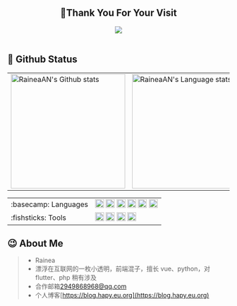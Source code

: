 <!-- 欢迎界面并展示访问次数 -->
<h2 align="center">👋Thank You For Your Visit</h2>
    <div align="center">
        <img src="https://profile-counter.glitch.me/RaineaAN/count.svg">
    </div>
</br>

<!-- 关于我的一些编程信息,例如Github状态,Github仓库内编程语言使用情况统计,常用的编程语言,常用的编程框架和IDE工具,Github粉丝点赞访客 -->

## :star2: Github Status

<div align="center">
<table>
    <tr>
        <!-- Github状态 -->
        <td>
            <a href="https://github.com/anuraghazra/github-readme-stats#gh-light-mode-only">
            <img height=259 src="https://github-readme-stats-git-masterrstaa-rickstaa.vercel.app/api?username=RaineaAN&show_icons=true&line_height=28&hide_border=true&card_width=347&include_all_commits=true&role=owner,collaborator&show=reviews,discussions_answered&rank_icon=percentile&exclude_repo=github-readme-stats&theme=default#gh-light-mode-only" alt="RaineaAN's Github stats" />
            </a>
            <!-- <a href="https://github.com/anuraghazra/github-readme-stats#gh-dark-mode-only">
            <img height=259 src="https://github-readme-stats-git-masterrstaa-rickstaa.vercel.app/api?username=RaineaAN&show_icons=true&line_height=28&hide_border=true&card_width=347&include_all_commits=true&role=owner,collaborator&show=reviews,discussions_answered&rank_icon=percentile&exclude_repo=github-readme-stats&theme=dark&bg_color=000000#gh-dark-mode-only" alt="RaineaAN's Github stats" />
            </a> -->
        </td>
        <!-- Github仓库内编程语言使用情况统计 -->
        <td>
            <a href="https://github.com/anuraghazra/github-readme-stats#gh-light-mode-only">
            <img height=259 src="https://github-readme-stats-git-masterrstaa-rickstaa.vercel.app/api/top-langs/?username=RaineaAN&layout=compact&langs_count=12&hide_border=true&role=owner,collaborator&theme=default#gh-light-mode-only" alt="RaineaAN's Language stats" />
            </a>
            <!-- <a href="https://github.com/anuraghazra/github-readme-stats#gh-dark-mode-only">
            <img height=259 src="https://github-readme-stats-git-masterrstaa-rickstaa.vercel.app/api/top-langs/?username=RaineaAN&layout=compact&langs_count=12&hide_border=true&role=owner,collaborator&theme=dark&bg_color=000000#gh-dark-mode-only" alt="RaineaAN's Language stats" />
            </a> -->
        </td>
    </tr>
</table>
</div>

<!-- 常用的编程语言和常用的编程框架和IDE工具 -->
<div align="center">
<table>
<tr>
    <td>
    :basecamp: Languages
    </td>
    <td>
        <code><img height="20" src="https://cdn.jsdelivr.net/gh/YuZhangWang/Creative_pictures01@main/img/20210910011149.png" alt="Python" /></code>
        <code><img height="20" src="https://cdn.jsdelivr.net/gh/devicons/devicon/icons/markdown/markdown-original.svg" alt="Markdown" /></code>
        <code><img height="20" src="https://cdn.jsdelivr.net/gh/devicons/devicon/icons/latex/latex-original.svg" alt="Latex" /></code>
        <code><img height="20" src="https://cdn.jsdelivr.net/gh/devicons/devicon/icons/html5/html5-plain.svg" alt="Html" /></code>
        <code><img height="20" src="https://cdn.jsdelivr.net/gh/devicons/devicon/icons/css3/css3-plain.svg" alt="CSS" /></code>
        <code><img height="20" src="https://cdn.jsdelivr.net/gh/devicons/devicon/icons/javascript/javascript-plain.svg" alt="Javascript" /></code>
    </td>
</tr>

<tr>
    <td>
    :fishsticks: Tools
    </td>
    <td>
        <code><img height="20" src="https://cdn.jsdelivr.net/gh/devicons/devicon/icons/nodejs/nodejs-plain.svg" alt="Node.js"/></code>
        <code><img height="20" src="https://cdn.jsdelivr.net/gh/devicons/devicon/icons/git/git-original.svg" alt="Git" /></code>
        <code><img height="20" src="https://cdn.jsdelivr.net/gh/devicons/devicon/icons/vscode/vscode-original.svg" alt="Visual-Studio-Code" /></code>
        <code><img height="20" src="https://cdn.jsdelivr.net/gh/devicons/devicon/icons/firefox/firefox-plain.svg" alt="Firefox" /></code>
    </td>
</tr>
</table>
</div>

<!-- 关于我的一些信息 -->

## :wink: About Me

> -   Rainea
> -   漂浮在互联网的一枚小透明，前端混子，擅长 vue、python，对 flutter、php 稍有涉及
> -   合作邮箱<a href="mailto:2949868968@qq.com">2949868968@qq.com</a>
> -   个人博客[https://blog.hapy.eu.org](https://blog.hapy.eu.org)
